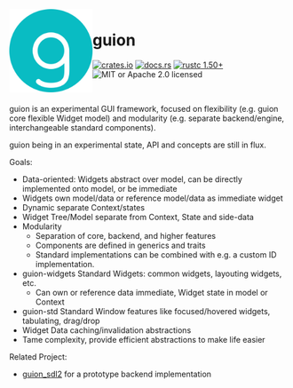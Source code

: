 <img align="left" alt="" src="https://raw.githubusercontent.com/FerionVE/guion/430c18e7/res/icon.svg" height="150" />

# guion

[![crates.io](https://img.shields.io/crates/v/guion?style=flat-square)](https://crates.io/crates/guion)
[![docs.rs](https://img.shields.io/docsrs/guion?style=flat-square)](https://docs.rs/guion)
[![rustc 1.50+](https://img.shields.io/badge/rustc-1.50+-ab6000.svg?style=flat-square)](https://blog.rust-lang.org/2021/02/11/Rust-1.50.0.html)
![MIT or Apache 2.0 licensed](https://img.shields.io/crates/l/guion?style=flat-square)

&nbsp;

guion is an experimental GUI framework, focused on flexibility (e.g. guion core flexible Widget model) and modularity (e.g. separate backend/engine, interchangeable standard components).

guion being in an experimental state, API and concepts are still in flux.

Goals: 
- Data-oriented: Widgets abstract over model, can be directly implemented onto model, or be immediate
- Widgets own model/data or reference model/data as immediate widget
- Dynamic separate Context/states
- Widget Tree/Model separate from Context, State and side-data
- Modularity
  - Separation of core, backend, and higher features
  - Components are defined in generics and traits
  - Standard implementations can be combined with e.g. a custom ID implementation.
- guion-widgets Standard Widgets: common widgets, layouting widgets, etc.
  - Can own or reference data immediate, Widget state in model or Context
- guion-std Standard Window features like focused/hovered widgets, tabulating, drag/drop
- Widget Data caching/invalidation abstractions
- Tame complexity, provide efficient abstractions to make life easier

Related Project:
- [guion_sdl2](https://github.com/FerionVE/guion_sdl2) for a prototype backend implementation
